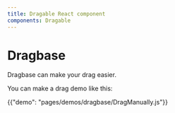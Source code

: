 ```yaml
---
title: Dragable React component
components: Dragable
---
```


# Dragbase
<p class="description">Dragbase can make your drag easier.</p>

You can make a drag demo like this:

{{"demo": "pages/demos/dragbase/DragManually.js"}}
